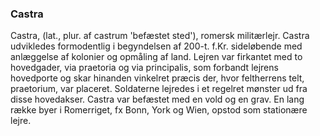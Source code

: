 ### Castra


Castra, (lat., plur. af castrum 'befæstet sted'), romersk militærlejr. Castra udvikledes formodentlig i begyndelsen af 200-t. f.Kr. sideløbende med anlæggelse af kolonier og opmåling af land. Lejren var firkantet med to hovedgader, via praetoria og via principalis, som forbandt lejrens hovedporte og skar hinanden vinkelret præcis der, hvor feltherrens telt, praetorium, var placeret. Soldaterne lejredes i et regelret mønster ud fra disse hovedakser. Castra var befæstet med en vold og en grav. En lang række byer i Romerriget, fx Bonn, York og Wien, opstod som stationære lejre.